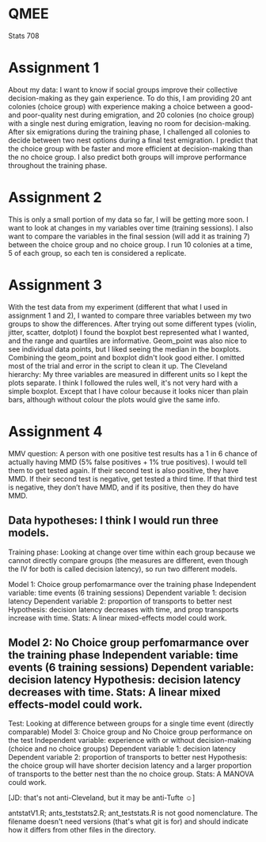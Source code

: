 # QMEE
Stats 708

# Assignment 1 #

About my data: I want to know if social groups improve their collective decision-making as they gain experience. To do this, I am providing 20 ant colonies (choice group) with experience making a choice between a good- and poor-quality nest during emigration, and 20 colonies (no choice group) with a single nest during emigration, leaving no room for decision-making. After six emigrations during the training phase, I challenged all colonies to decide between two nest options during a final test emigration. I predict that the choice group with be faster and more efficient at decision-making than the no choice group. I also predict both groups will improve performance throughout the training phase.

# Assignment 2 #

This is only a small portion of my data so far, I will be getting more soon. I want to look at changes in my variables over time (training sessions). I also want to compare the variables in the final session (will add it as training 7) between the choice group and no choice group. I run 10 colonies at a time, 5 of each group, so each ten is considered a replicate.

# Assignment 3 #

With the test data from my experiment (different that what I used in assignment 1 and 2), I wanted to compare three variables between my two groups to show the differences. 
After trying out some different types (violin, jitter, scatter, dotplot) I found the boxplot best represented what I wanted, and the range and quartiles are informative. Geom_point was also nice to see individual data points, but I liked seeing the median in the boxplots. Combining the geom_point and boxplot didn't look good either. I omitted most of the trial and error in the script to clean it up.
The Cleveland hierarchy: My three variables are measured in different units so I kept the plots separate. I think I followed the rules well, it's not very hard with a simple boxplot. Except that I have colour because it looks nicer than plain bars, although without colour the plots would give the same info.

# Assignment 4 #

MMV question:
A person with one positive test results has a 1 in 6 chance of actually having MMD (5% false positives + 1% true positives). I would tell them to get tested again. If their second test is also positive, they have MMD. If their second test is negative, get tested a third time. If that third test is negative, they don’t have MMD, and if its positive, then they do have MMD.

Data hypotheses: 
I think I would run three models.
---
Training phase: Looking at change over time within each group because we cannot directly compare groups (the measures are different, even though the IV for both is called decision latency), so run two different models.

Model 1: Choice group perfomarmance over the training phase
Independent variable: time events (6 training sessions)
Dependent variable 1: decision latency 
Dependent variable 2: proportion of transports to better nest 
Hypothesis: decision latency decreases with time, and prop transports increase with time.
Stats: A linear mixed-effects model could work.

Model 2: No Choice group perfomarmance over the training phase
Independent variable: time events (6 training sessions)
Dependent variable: decision latency 
Hypothesis: decision latency decreases with time.
Stats: A linear mixed effects-model could work.
---
Test: Looking at difference between groups for a single time event (directly comparable)
Model 3: Choice group and No Choice group performance on the test 
Independent variable: experience with or without decision-making (choice and no choice groups)
Dependent variable 1: decision latency 
Dependent variable 2: proportion of transports to better nest 
Hypothesis: the choice group will have shorter decision latency and a larger proportion of transports to the better nest than the no choice group.
Stats: A MANOVA could work.




[JD: that's not anti-Cleveland, but it may be anti-Tufte ☺]

antstatV1.R; ants_teststats2.R; ant_teststats.R is not good nomenclature. The filename doesn't need versions (that's what git is for) and should indicate how it differs from other files in the directory.


